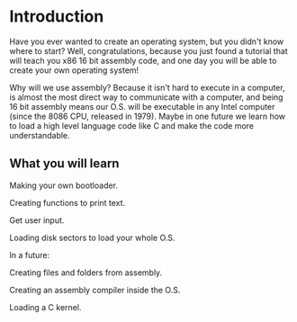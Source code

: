 # Introduction
Have you ever wanted to create an operating system, but you didn't know where to start? Well, congratulations, because you just found a tutorial that will teach you x86 16 bit assembly code, and one day you will be able to create your own operating system!

Why will we use assembly? Because it isn't hard to execute in a computer, is almost the most direct way to communicate with a computer, and being 16 bit assembly means our O.S. will be executable in any Intel computer (since the 8086 CPU, released in 1979).
Maybe in one future we learn how to load a high level language code like C and make the code more understandable.

## What you will learn

Making your own bootloader.

Creating functions to print text.

Get user input.

Loading disk sectors to load your whole O.S.

In a future:

Creating files and folders from assembly.

Creating an assembly compiler inside the O.S.

Loading a C kernel.
